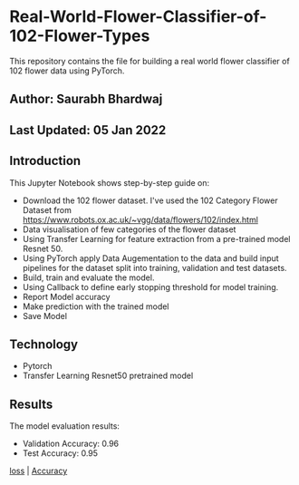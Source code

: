 # Real-World-Flower-Classifier-of-102-Flower-Types
This repository contains the file for building a real world flower classifier of 102 flower data using PyTorch.

## **Author: Saurabh Bhardwaj**
## Last Updated: 05 Jan 2022

## Introduction
This Jupyter Notebook shows step-by-step guide on:

- Download the 102 flower dataset. I've used the 102 Category Flower Dataset from https://www.robots.ox.ac.uk/~vgg/data/flowers/102/index.html
- Data visualisation of few categories of the flower dataset
- Using Transfer Learning for feature extraction from a pre-trained model Resnet 50.
- Using PyTorch apply Data Augementation to the data and build input pipelines for the dataset split into training, validation and test datasets.
- Build, train and evaluate the model.
- Using Callback to define early stopping threshold for model training.
- Report Model accuracy
- Make prediction with the trained model
- Save Model

## **Technology**
- Pytorch
- Transfer Learning Resnet50 pretrained model

## **Results**
The model evaluation results:
- Validation Accuracy: 0.96
- Test Accuracy: 0.95

[loss]() | [Accuracy]()
